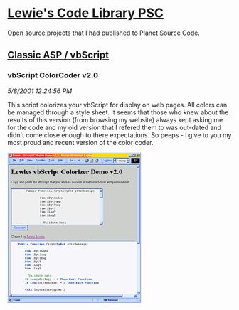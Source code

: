 # [Lewie's Code Library PSC](../../README.md)

Open source projects that I had published to Planet Source Code.

## [Classic ASP / vbScript](../README.md)

### vbScript ColorCoder v2.0

*5/8/2001 12:24:56 PM*

This script colorizes your vbScript for display on web pages. All colors can be managed through a style sheet. It seems that those who knew about the results of this version (from browsing my website) always kept asking me for the code and my old version that I refered them to was out-dated and didn't come close enough to there expectations. So peeps - I give to you my most proud and recent version of the color coder.

![Screenshot of vbScript ColorCoder v2.0](./screenshot.gif)



